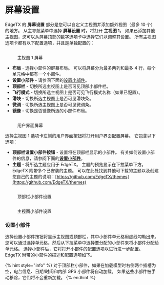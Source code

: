 # 屏幕设置

EdgeTX 的 **屏幕设置** 部分是您可以自定义主视图并添加额外视图（最多 10 个）的地方。 从主导航菜单中选择 **屏幕设置** 时，将打开 **主视图 1**。 如果已添加其他主视图，您可以从屏幕顶部的数字选项卡中选择它们以调整其设置。 所有主视图选项卡都有以下配置选项，并且是单独配置的：

<figure><img src="//edgetx-static.zkl2333.com/screenssettings.jpg" alt=""><figcaption><p>主视图 1 屏幕</p></figcaption></figure>

* **布局** - 选择小部件的屏幕布局。 可以将屏幕分为最多两列和最多 4 行，每个单元格中都有一个小部件。
* **设置小部件** - 请参阅下面的[设置小部件](./#setting-up-widgets)。
* **顶部栏** - 切换所选主视图上是否可见顶部小部件栏。
* **飞行模式** - 切换所选主视图上是否可见飞行模式名称（如果已配置）。
* **滑块** - 切换所选主视图上是否可见滑块条。
* **微调** - 切换所选主视图上是否可见微调条。
* **镜像** - 切换是否镜像所选的小部件布局。

<figure><img src="//edgetx-static.zkl2333.com/screenssettings2.jpg" alt=""><figcaption><p>用户界面屏幕</p></figcaption></figure>

选择主视图 1 选项卡左侧的用户界面按钮将打开用户界面配置屏幕。 它包含以下选项：

* **顶部栏设置小部件按钮** - 设置将在顶部栏显示的小部件。 有关如何设置小部件的信息，请参阅下面的[**设置小部件**](./#setting-up-widgets)。
* **主题** - 将所选主题应用于 EdgeTX。 主题的预览显示在下拉菜单下方。 EdgeTX 附带多个已安装的主题。 可以在此处找到其他可下载的主题以及创建您自己的主题的说明：[https://github.com/EdgeTX/themes](https://github.com/EdgeTX/themes)

<div>

<figure><img src="//edgetx-static.zkl2333.com/screenssettings3.jpg" alt=""><figcaption><p>顶部栏小部件设置</p></figcaption></figure>

 

<figure><img src="//edgetx-static.zkl2333.com/screenssettings4.jpg" alt=""><figcaption><p>主视图小部件设置</p></figcaption></figure>

</div>

### 设置小部件

选择设置小部件按钮将显示主视图或顶部栏，其中小部件单元格用虚线勾勒出来。 您可以通过选择单元格，然后从下拉菜单中选择要分配的小部件来将小部件分配给单元格。 选择小部件后，它将打开小部件的配置选项以进行进一步配置。 EdgeTX 附带的小部件的描述和配置选项如下。

{% hint style="info" %}
对于顶部栏小部件，如果在加载模型时右侧两个插槽为空，电台信息、日期/时间和内部 GPS 小部件将自动加载。 如果这些小部件被手动移除，它们将不会重新加载。
{% endhint %}